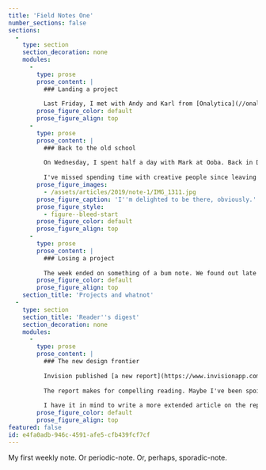 ```yaml
---
title: 'Field Notes One'
number_sections: false
sections:
  -
    type: section
    section_decoration: none
    modules:
      -
        type: prose
        prose_content: |
          ### Landing a project
          
          Last Friday, I met with Andy and Karl from [Onalytica](//onalytica.com). We talked about how I could help them speed up their development cycle.  It seemed a natural continuation of the work I'd started there last year when I helped them to improve their design process. This time, I'm helping them build a front-end pattern library.
        prose_figure_color: default
        prose_figure_align: top
      -
        type: prose
        prose_content: |
          ### Back to the old school
          
          On Wednesday, I spent half a day with Mark at Ooba. Back in December, we'd pitched to redesign a collection of school websites. Today we walked through or proposal via a Skype call with the school's board. It felt like it went well, but time will tell.
          
          I've missed spending time with creative people since leaving Firefly. It was great to hang out with Mark and Nat for the afternoon.
        prose_figure_images:
          - /assets/articles/2019/note-1/IMG_1311.jpg
        prose_figure_caption: 'I''m delighted to be there, obviously.'
        prose_figure_style:
          - figure--bleed-start
        prose_figure_color: default
        prose_figure_align: top
      -
        type: prose
        prose_content: |
          ### Losing a project
          
          The week ended on something of a bum note. We found out late on Friday that we hadn't won the schools project. We're expecting more feedback next week. You can't win 'em all, right? Still, I was already running the discovery workshop in my head.
        prose_figure_color: default
        prose_figure_align: top
    section_title: 'Projects and whatnot'
  -
    type: section
    section_title: 'Reader''s digest'
    section_decoration: none
    modules:
      -
        type: prose
        prose_content: |
          ### The new design frontier
          
          Invision published [a new report](https://www.invisionapp.com/design-better/design-maturity-model/) into the state of design maturity. I remember filling in a survey for this when I was leading design at Firefly. 
          
          The report makes for compelling reading. Maybe I've been spoiled by working alongside people who appreciate the power of design. I certainly didn't recognise the description of the "Level 1" companies in many of those I've worked with.
          
          I have it in mind to write a more extended article on the report soon.
        prose_figure_color: default
        prose_figure_align: top
featured: false
id: e4fa0adb-946c-4591-afe5-cfb439fcf7cf
---
```

My first weekly note. Or periodic-note. Or, perhaps, sporadic-note.